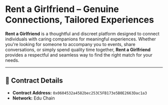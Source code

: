 # Rent a Girlfriend – Genuine Connections, Tailored Experiences

**Rent a Girlfriend** is a thoughtful and discreet platform designed to connect individuals with caring companions for meaningful experiences. Whether you're looking for someone to accompany you to events, share conversations, or simply spend quality time together, **Rent a Girlfriend** provides a respectful and seamless way to find the right match for your needs.

---

## 🔐 Contract Details

- **Contract Address:** `0x0604532a4582bec253C5FB173e5B0E2663Dac1a3`  
- **Network:** Edu Chain

